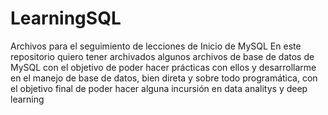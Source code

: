 # LearningSQL
Archivos para el seguimiento de lecciones de Inicio de MySQL
En este repositorio quiero tener archivados algunos archivos de base de datos de MySQL con el objetivo de poder hacer prácticas con ellos y desarrollarme en el manejo de base de datos, bien direta y sobre todo programática, con el objetivo final de poder hacer alguna incursión en data analitys y deep learning
